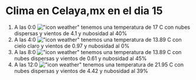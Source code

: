 # Clima en Celaya,mx en el dia 15

1. A las 0:0 !["icon weather"](http://openweathermap.org/img/w/03n.png) tenemos una temperatura de 17 C con nubes dispersas y  vientos de 4.1 y nubosidad al 40%
1. A las 4:0 !["icon weather"](http://openweathermap.org/img/w/01n.png) tenemos una temperatura de 13.89 C con cielo claro y  vientos de 0.97 y nubosidad al 0%
1. A las 8:0 !["icon weather"](http://openweathermap.org/img/w/03d.png) tenemos una temperatura de 13.89 C con nubes dispersas y  vientos de 0.61 y nubosidad al 45%
1. A las 12:0 !["icon weather"](http://openweathermap.org/img/w/03d.png) tenemos una temperatura de 21.95 C con nubes dispersas y  vientos de 4.42 y nubosidad al 39%
